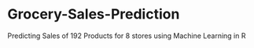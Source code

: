 # Grocery-Sales-Prediction
Predicting Sales of 192 Products for 8 stores using Machine Learning in R
